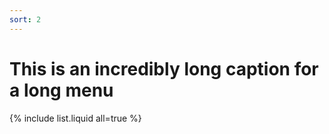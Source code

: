 ```yaml
---
sort: 2
---
```


# This is an incredibly long caption for a long menu


{% include list.liquid all=true %}

